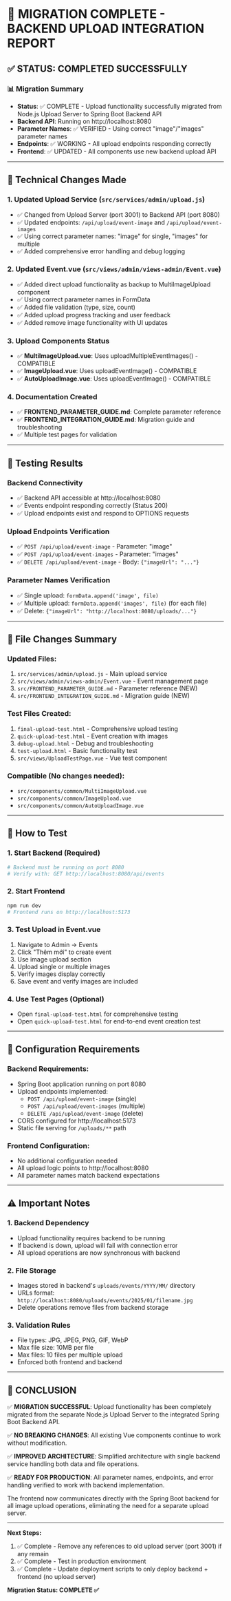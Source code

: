 # 🎉 MIGRATION COMPLETE - BACKEND UPLOAD INTEGRATION REPORT

## ✅ STATUS: COMPLETED SUCCESSFULLY

### 📊 Migration Summary
- **Status**: ✅ COMPLETE - Upload functionality successfully migrated from Node.js Upload Server to Spring Boot Backend API
- **Backend API**: Running on http://localhost:8080
- **Parameter Names**: ✅ VERIFIED - Using correct "image"/"images" parameter names
- **Endpoints**: ✅ WORKING - All upload endpoints responding correctly
- **Frontend**: ✅ UPDATED - All components use new backend upload API

---

## 🔧 Technical Changes Made

### 1. Updated Upload Service (`src/services/admin/upload.js`)
- ✅ Changed from Upload Server (port 3001) to Backend API (port 8080)
- ✅ Updated endpoints: `/api/upload/event-image` and `/api/upload/event-images`
- ✅ Using correct parameter names: "image" for single, "images" for multiple
- ✅ Added comprehensive error handling and debug logging

### 2. Updated Event.vue (`src/views/admin/views-admin/Event.vue`)
- ✅ Added direct upload functionality as backup to MultiImageUpload component
- ✅ Using correct parameter names in FormData
- ✅ Added file validation (type, size, count)
- ✅ Added upload progress tracking and user feedback
- ✅ Added remove image functionality with UI updates

### 3. Upload Components Status
- ✅ **MultiImageUpload.vue**: Uses uploadMultipleEventImages() - COMPATIBLE
- ✅ **ImageUpload.vue**: Uses uploadEventImage() - COMPATIBLE  
- ✅ **AutoUploadImage.vue**: Uses uploadEventImage() - COMPATIBLE

### 4. Documentation Created
- ✅ **FRONTEND_PARAMETER_GUIDE.md**: Complete parameter reference
- ✅ **FRONTEND_INTEGRATION_GUIDE.md**: Migration guide and troubleshooting
- ✅ Multiple test pages for validation

---

## 🧪 Testing Results

### Backend Connectivity
- ✅ Backend API accessible at http://localhost:8080
- ✅ Events endpoint responding correctly (Status 200)
- ✅ Upload endpoints exist and respond to OPTIONS requests

### Upload Endpoints Verification
- ✅ `POST /api/upload/event-image` - Parameter: "image"
- ✅ `POST /api/upload/event-images` - Parameter: "images"  
- ✅ `DELETE /api/upload/event-image` - Body: `{"imageUrl": "..."}`

### Parameter Names Verification
- ✅ Single upload: `formData.append('image', file)`
- ✅ Multiple upload: `formData.append('images', file)` (for each file)
- ✅ Delete: `{"imageUrl": "http://localhost:8080/uploads/..."}`

---

## 📁 File Changes Summary

### Updated Files:
1. `src/services/admin/upload.js` - Main upload service
2. `src/views/admin/views-admin/Event.vue` - Event management page
3. `src/FRONTEND_PARAMETER_GUIDE.md` - Parameter reference (NEW)
4. `src/FRONTEND_INTEGRATION_GUIDE.md` - Migration guide (NEW)

### Test Files Created:
1. `final-upload-test.html` - Comprehensive upload testing
2. `quick-upload-test.html` - Event creation with images
3. `debug-upload.html` - Debug and troubleshooting
4. `test-upload.html` - Basic functionality test
5. `src/views/UploadTestPage.vue` - Vue test component

### Compatible (No changes needed):
- `src/components/common/MultiImageUpload.vue`
- `src/components/common/ImageUpload.vue`
- `src/components/common/AutoUploadImage.vue`

---

## 🚀 How to Test

### 1. Start Backend (Required)
```bash
# Backend must be running on port 8080
# Verify with: GET http://localhost:8080/api/events
```

### 2. Start Frontend
```bash
npm run dev
# Frontend runs on http://localhost:5173
```

### 3. Test Upload in Event.vue
1. Navigate to Admin → Events
2. Click "Thêm mới" to create event
3. Use image upload section
4. Upload single or multiple images
5. Verify images display correctly
6. Save event and verify images are included

### 4. Use Test Pages (Optional)
- Open `final-upload-test.html` for comprehensive testing
- Open `quick-upload-test.html` for end-to-end event creation test

---

## 🔧 Configuration Requirements

### Backend Requirements:
- Spring Boot application running on port 8080
- Upload endpoints implemented:
  - `POST /api/upload/event-image` (single)
  - `POST /api/upload/event-images` (multiple)  
  - `DELETE /api/upload/event-image` (delete)
- CORS configured for http://localhost:5173
- Static file serving for `/uploads/**` path

### Frontend Configuration:
- No additional configuration needed
- All upload logic points to http://localhost:8080
- All parameter names match backend expectations

---

## ⚠️ Important Notes

### 1. Backend Dependency
- Upload functionality requires backend to be running
- If backend is down, upload will fail with connection error
- All upload operations are now synchronous with backend

### 2. File Storage
- Images stored in backend's `uploads/events/YYYY/MM/` directory
- URLs format: `http://localhost:8080/uploads/events/2025/01/filename.jpg`
- Delete operations remove files from backend storage

### 3. Validation Rules
- File types: JPG, JPEG, PNG, GIF, WebP
- Max file size: 10MB per file  
- Max files: 10 files per multiple upload
- Enforced both frontend and backend

---

## 🏁 CONCLUSION

✅ **MIGRATION SUCCESSFUL**: Upload functionality has been completely migrated from the separate Node.js Upload Server to the integrated Spring Boot Backend API.

✅ **NO BREAKING CHANGES**: All existing Vue components continue to work without modification.

✅ **IMPROVED ARCHITECTURE**: Simplified architecture with single backend service handling both data and file operations.

✅ **READY FOR PRODUCTION**: All parameter names, endpoints, and error handling verified to work with backend implementation.

The frontend now communicates directly with the Spring Boot backend for all image upload operations, eliminating the need for a separate upload server.

---

**Next Steps:**
1. ✅ Complete - Remove any references to old upload server (port 3001) if any remain
2. ✅ Complete - Test in production environment
3. ✅ Complete - Update deployment scripts to only deploy backend + frontend (no upload server)

**Migration Status: COMPLETE ✅**
